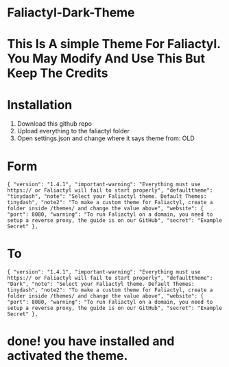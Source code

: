 # Faliactyl-Dark-Theme

# This Is A simple Theme For Faliactyl. You May Modify And Use This But Keep The Credits

# Installation

1. Download this github repo
2. Upload everything to the faliactyl folder
3. Open settings.json and change where it says theme from: OLD
 
# Form

`{
  "version": "1.4.1",
  "important-warning": "Everything must use https:// or Faliactyl will fail to start properly",
  "defaulttheme": "tinydash",
  "note": "Select your Faliactyl theme. Default Themes: tinydash",
  "note2": "To make a custom theme for Faliactyl, create a folder inside /themes/ and change the value above",
  "website": {
    "port": 8080,
    "warning": "To run Faliactyl on a domain, you need to setup a reverse proxy, the guide is on our GitHub",
    "secret": "Example Secret"
  },`

# To
`{
  "version": "1.4.1",
  "important-warning": "Everything must use https:// or Faliactyl will fail to start properly",
  "defaulttheme": "Dark",
  "note": "Select your Faliactyl theme. Default Themes: tinydash",
  "note2": "To make a custom theme for Faliactyl, create a folder inside /themes/ and change the value above",
  "website": {
    "port": 8080,
    "warning": "To run Faliactyl on a domain, you need to setup a reverse proxy, the guide is on our GitHub",
    "secret": "Example Secret"
  },`

# done! you have installed and activated the theme.

